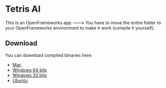 # Tetris AI

This is an OpenFrameworks app ---> You have to move the entire folder to your OpenFrameworks environment to make it work (compile it yourself).

## Download
You can download compiled binaries here:

- [Mac](https://github.com/MrRobb/Artificial-Intelligence/releases/download/Tetris/Tetris.AI.app.MacOSX.zip)
- [Windows 64 bits]()
- [Windows 32 bits]()
- [Ubuntu]()

